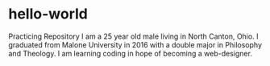# hello-world
Practicing Repository
I am a 25 year old male living in North Canton, Ohio. I graduated from Malone University in 2016 with a double major in Philosophy and Theology. I am learning coding in hope of becoming a web-designer.
